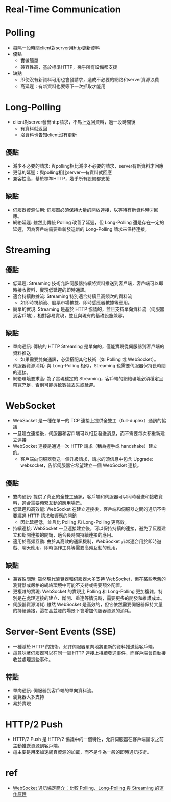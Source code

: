 # Real-Time Communication

# Polling
* 每隔一段時間client對server用http更新資料
* 優點
  * 實做簡單
  * 兼容性高，基於標準HTTP，幾乎所有設備都支援
* 缺點
  * 即使沒有新資料可用也會發請求，造成不必要的網路和server資源浪費
  * 高延遲：有新資料也要等下一次抓取才能用

# Long-Polling
* client對server發出http請求，不馬上返回資料，過一段時間後
  * 有資料就返回
  * 沒資料也告知client沒有更新
## 優點
* 減少不必要的請求: 與polling相比減少不必要的請求，server有新資料才回應
* 更低的延遲：與polling相比server一有資料就回應
* 兼容性高，基於標準HTTP，幾乎所有設備都支援
## 缺點
* 伺服器資源佔用: 伺服器必須保持大量的開放連接，以等待有新資料時才回應。
* 網絡延遲: 雖然比傳統 Polling 改善了延遲，但 Long-Polling 還是存在一定的延遲，因為客戶端需要重新發送新的 Long-Polling 請求來保持連接。

# Streaming
## 優點
* 低延遲: Streaming 技術允許伺服器持續將資料推送到客戶端，客戶端可以即時接收資料，實現低延遲的即時通訊。
* 適合持續數據流: Streaming 特別適合持續且高頻次的資料流
  * 如即時視頻流、股票市場數據、即時感應器數據等應用。
* 簡單的實現: Streaming 是基於 HTTP 協議的，並且支持單向資料流（伺服器到客戶端），相對容易實現，並且與現有的基礎設施兼容。
## 缺點
* 單向通訊: 傳統的 HTTP Streaming 是單向的，僅能實現從伺服器到客戶端的資料推送
  * 如果需要雙向通訊，必須搭配其他技術（如 Polling 或 WebSocket）。
* 伺服器資源消耗: 與 Long-Polling 相似，Streaming 也需要伺服器保持長時間的連接。
* 網絡環境要求高: 為了實現穩定的 Streaming，客戶端的網絡環境必須穩定且帶寬充足，否則可能導致數據丟失或延遲。

# WebSocket
* WebSocket 是一種在單一的 TCP 連接上提供全雙工（full-duplex）通訊的協議
* 一旦建立連接後，伺服器和客戶端可以相互發送消息，而不需要每次都重新建立連接
* WebSocket 連接是通過一次 HTTP 請求（稱為握手或 handshake）建立的。
  * 客戶端向伺服器發送一個升級請求，請求的頭信息中包含 Upgrade: websocket，告訴伺服器它希望建立一個 WebSocket 連接。
## 優點
* 雙向通訊: 提供了真正的全雙工通訊，客戶端和伺服器可以同時發送和接收資料，適合需要頻繁互動的應用場景。
* 低延遲和高效能: WebSocket 在建立連接後，客戶端和伺服器之間的通訊不需要經過 HTTP 請求和響應的開銷
  * 因此延遲低，並且比 Polling 和 Long-Polling 更高效。
* 持續連接: WebSocket 一旦連接建立後，可以保持持續的連接，避免了反覆建立和斷開連接的開銷，適合長時間持續連接的應用。
* 適用於高頻互動: 由於其高效的通訊機制，WebSocket 非常適合用於即時遊戲、聊天應用、即時協作工具等需要高頻互動的應用。
## 缺點
* 兼容性問題: 雖然現代瀏覽器和伺服器大多支持 WebSocket，但在某些老舊的瀏覽器或嚴格的網絡環境中可能不支持或需要額外配置。
* 更複雜的實現: WebSocket 的實現比 Polling 和 Long-Polling 更加複雜，特別是在處理連接的建立、斷開、重連等情況時，需要更多的開發和維護成本。
* 伺服器資源消耗: 雖然 WebSocket 是高效的，但它依然需要伺服器保持大量的持續連接，這在高並發的場景下會增加伺服器資源的消耗。

# Server-Sent Events (SSE)
* 一種基於 HTTP 的技術，允許伺服器單向地將更新的資料推送給客戶端。
* 這意味著伺服器可以在同一個 HTTP 連接上持續發送事件，而客戶端會自動接收並處理這些事件。
## 特點
* 單向通訊: 伺服器到客戶端的單向資料流。
* 瀏覽器大多支持
* 易於實現

# HTTP/2 Push
* HTTP/2 Push 是 HTTP/2 協議中的一個特性，允許伺服器在客戶端請求之前主動推送資源到客戶端。
* 這主要是用來加速網頁資源的加載，而不是作為一般的即時通訊技術。


# ref
* [WebSocket 通訊協定簡介：比較 Polling、Long-Polling 與 Streaming 的運作原理](https://blog.gtwang.org/web-development/websocket-protocol/)